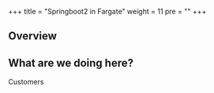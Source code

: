 +++
title = "Springboot2 in Fargate"
weight = 11
pre = ""
+++

## Overview

## What are we doing here?

Customers 